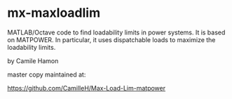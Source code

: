 # mx-maxloadlim

MATLAB/Octave code to find loadability limits in power systems. It is based
on MATPOWER. In particular, it uses dispatchable loads to maximize
the loadability limits.

by Camile Hamon

master copy maintained at:

https://github.com/CamilleH/Max-Load-Lim-matpower

